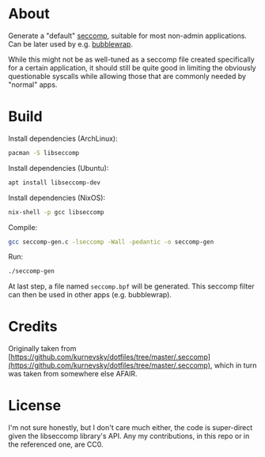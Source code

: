 # About
Generate a "default" [seccomp](https://en.wikipedia.org/wiki/Seccomp), suitable for most non-admin applications. Can be later used by e.g. [bubblewrap](https://github.com/containers/bubblewrap).

While this might not be as well-tuned as a seccomp file created specifically for a certain application, it should still be quite good in limiting the obviously questionable syscalls while allowing those that are commonly needed by "normal" apps.

# Build
Install dependencies (ArchLinux):
```sh
pacman -S libseccomp
```

Install dependencies (Ubuntu):
```sh
apt install libseccomp-dev
```

Install dependencies (NixOS):
```sh
nix-shell -p gcc libseccomp
```

Compile:
```sh
gcc seccomp-gen.c -lseccomp -Wall -pedantic -o seccomp-gen
```

Run:
```sh
./seccomp-gen
```

At last step, a file named `seccomp.bpf` will be generated.
This seccomp filter can then be used in other apps (e.g. bubblewrap).


# Credits
Originally taken from [https://github.com/kurnevsky/dotfiles/tree/master/.seccomp](https://github.com/kurnevsky/dotfiles/tree/master/.seccomp), which in turn was taken from somewhere else AFAIR.

# License
I'm not sure honestly, but I don't care much either, the code is super-direct given the libseccomp library's API. Any my contributions, in this repo or in the referenced one, are CC0.
